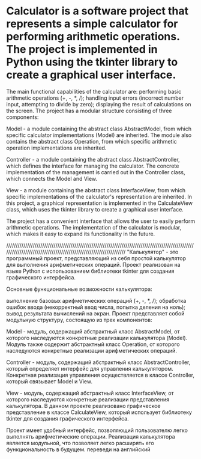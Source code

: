 # Calculator  is a software project that represents a simple calculator for performing arithmetic operations. The project is implemented in Python using the tkinter library to create a graphical user interface.

The main functional capabilities of the calculator are:
performing basic arithmetic operations (+, -, *, /);
handling input errors (incorrect number input, attempting to divide by zero);
displaying the result of calculations on the screen.
The project has a modular structure consisting of three components:

Model - a module containing the abstract class AbstractModel, from which specific calculator implementations (Model) are inherited. The module also contains the abstract class Operation, from which specific arithmetic operation implementations are inherited.

Controller - a module containing the abstract class AbstractController, which defines the interface for managing the calculator. The concrete implementation of the management is carried out in the Controller class, which connects the Model and View.


View - a module containing the abstract class InterfaceView, from which specific implementations of the calculator's representation are inherited. 
In this project, a graphical representation is implemented in the CalculateView class, which uses the tkinter library to create a graphical user interface.

The project has a convenient interface that allows the user to easily perform arithmetic operations. The implementation of the calculator is modular, which makes it easy to expand its functionality in the future.

//////////////////////////////////////////////////////////////////////////////////////////////////////////////////////////////////////////////////////////////////
"Калькулятор" - это программный проект, представляющий из себя простой калькулятор для выполнения арифметических операций. Проект реализован на языке Python с использованием библиотеки tkinter для создания графического интерфейса.

Основные функциональные возможности калькулятора:

выполнение базовых арифметических операций (+, -, *, /);
обработка ошибок ввода (некорректный ввод числа, попытка деления на ноль);
вывод результата вычислений на экран.
Проект представляет собой модульную структуру, состоящую из трех компонентов:

Model - модуль, содержащий абстрактный класс AbstractModel, от которого наследуются конкретные реализации калькулятора (Model). Модуль также содержит абстрактный класс Operation, от которого наследуются конкретные реализации арифметических операций.

Controller - модуль, содержащий абстрактный класс AbstractController, который определяет интерфейс для управления калькулятором. Конкретная реализация управления осуществляется в классе Controller, который связывает Model и View.

View - модуль, содержащий абстрактный класс InterfaceView, от которого наследуются конкретные реализации представления калькулятора. В данном проекте реализовано графическое представление в классе CalculateView, который использует библиотеку tkinter для создания графического интерфейса.

Проект имеет удобный интерфейс, позволяющий пользователю легко выполнять арифметические операции. Реализация калькулятора является модульной, что позволяет легко расширять его функциональность в будущем. переведи на английский
